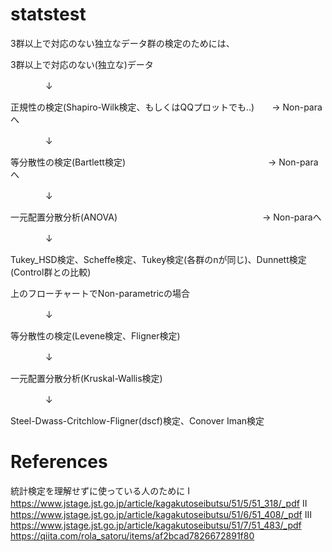 # statstest
3群以上で対応のない独立なデータ群の検定のためには、

3群以上で対応のない(独立な)データ

　　　　↓
    
正規性の検定(Shapiro-Wilk検定、もしくはQQプロットでも..)　　→ Non-paraへ

　　　　↓
    
等分散性の検定(Bartlett検定)　　　　　　　　　　　　　　　　 → Non-paraへ

　　　　↓
    
一元配置分散分析(ANOVA)　　　 　　　　　　　　　　　　　 → Non-paraへ

　　　　↓
    
Tukey_HSD検定、Scheffe検定、Tukey検定(各群のnが同じ)、Dunnett検定(Control群との比較)

上のフローチャートでNon-parametricの場合

　　　　↓
    
等分散性の検定(Levene検定、Fligner検定)

　　　　↓
    
一元配置分散分析(Kruskal-Wallis検定)

　　　　↓
    
Steel-Dwass-Critchlow-Fligner(dscf)検定、Conover Iman検定

# References
統計検定を理解せずに使っている人のために 
Ⅰ　https://www.jstage.jst.go.jp/article/kagakutoseibutsu/51/5/51_318/_pdf
Ⅱ　https://www.jstage.jst.go.jp/article/kagakutoseibutsu/51/6/51_408/_pdf
Ⅲ https://www.jstage.jst.go.jp/article/kagakutoseibutsu/51/7/51_483/_pdf
https://qiita.com/rola_satoru/items/af2bcad7826672891f80
